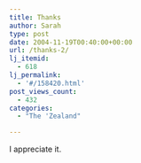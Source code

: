 ```yaml
---
title: Thanks
author: Sarah
type: post
date: 2004-11-19T00:40:00+00:00
url: /thanks-2/
lj_itemid:
  - 618
lj_permalink:
  - '#/158420.html'
post_views_count:
  - 432
categories:
  - "The 'Zealand"

---
```

I appreciate it.